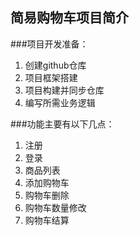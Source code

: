 ## 简易购物车项目简介

###项目开发准备：
1. 创建github仓库
2. 项目框架搭建
3. 项目构建并同步仓库
4. 编写所需业务逻辑<br>

###功能主要有以下几点：
1.  注册
2.  登录
3.  商品列表
4.  添加购物车
5.  购物车删除
6.  购物车数量修改
7.  购物车结算
